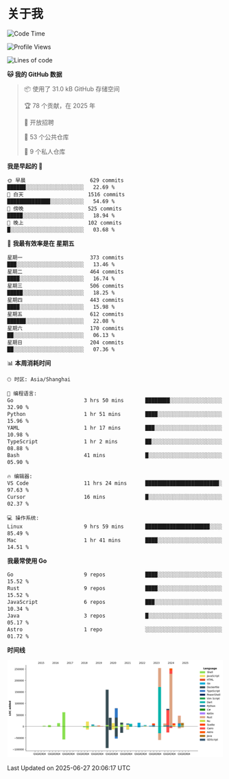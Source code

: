 # 关于我

<!--START_SECTION:waka-->
![Code Time](http://img.shields.io/badge/Code%20Time-3%2C910%20hrs%2025%20mins-blue)

![Profile Views](http://img.shields.io/badge/%E4%B8%AA%E4%BA%BA%E8%B5%84%E6%96%99%E8%A7%82%E7%9C%8B%E6%AC%A1%E6%95%B0-0-blue)

![Lines of code](https://img.shields.io/badge/%E4%BB%8E%E3%80%8CHello%20World%E3%80%8D%E8%B5%B7%E6%88%91%E5%B7%B2%E7%BB%8F%E5%86%99%E4%BA%86-1.2%20million%20%E8%A1%8C%E4%BB%A3%E7%A0%81-blue)

**🐱 我的 GitHub 数据** 

> 📦  使用了 31.0 kB GitHub 存储空间 
 > 
> 🏆 78 个贡献，在 2025 年
 > 
> 💼 开放招聘
 > 
> 📜 53 个公共仓库 
 > 
> 🔑 9 个私人仓库 
 > 
**我是早起的 🐤** 

```text
🌞 早晨                     629 commits         ██████░░░░░░░░░░░░░░░░░░░   22.69 % 
🌆 白天                     1516 commits        ██████████████░░░░░░░░░░░   54.69 % 
🌃 傍晚                     525 commits         █████░░░░░░░░░░░░░░░░░░░░   18.94 % 
🌙 晚上                     102 commits         █░░░░░░░░░░░░░░░░░░░░░░░░   03.68 % 
```
📅 **我最有效率是在 星期五** 

```text
星期一                      373 commits         ███░░░░░░░░░░░░░░░░░░░░░░   13.46 % 
星期二                      464 commits         ████░░░░░░░░░░░░░░░░░░░░░   16.74 % 
星期三                      506 commits         █████░░░░░░░░░░░░░░░░░░░░   18.25 % 
星期四                      443 commits         ████░░░░░░░░░░░░░░░░░░░░░   15.98 % 
星期五                      612 commits         ██████░░░░░░░░░░░░░░░░░░░   22.08 % 
星期六                      170 commits         ██░░░░░░░░░░░░░░░░░░░░░░░   06.13 % 
星期日                      204 commits         ██░░░░░░░░░░░░░░░░░░░░░░░   07.36 % 
```


📊 **本周消耗时间** 

```text
🕑︎ 时区: Asia/Shanghai

💬 编程语言: 
Go                       3 hrs 50 mins       ████████░░░░░░░░░░░░░░░░░   32.90 % 
Python                   1 hr 51 mins        ████░░░░░░░░░░░░░░░░░░░░░   15.96 % 
YAML                     1 hr 17 mins        ███░░░░░░░░░░░░░░░░░░░░░░   10.98 % 
TypeScript               1 hr 2 mins         ██░░░░░░░░░░░░░░░░░░░░░░░   08.88 % 
Bash                     41 mins             █░░░░░░░░░░░░░░░░░░░░░░░░   05.90 % 

🔥 编辑器: 
VS Code                  11 hrs 24 mins      ████████████████████████░   97.63 % 
Cursor                   16 mins             █░░░░░░░░░░░░░░░░░░░░░░░░   02.37 % 

💻 操作系统: 
Linux                    9 hrs 59 mins       █████████████████████░░░░   85.49 % 
Mac                      1 hr 41 mins        ████░░░░░░░░░░░░░░░░░░░░░   14.51 % 
```

**我最常使用 Go** 

```text
Go                       9 repos             ████░░░░░░░░░░░░░░░░░░░░░   15.52 % 
Rust                     9 repos             ████░░░░░░░░░░░░░░░░░░░░░   15.52 % 
JavaScript               6 repos             ███░░░░░░░░░░░░░░░░░░░░░░   10.34 % 
Java                     3 repos             █░░░░░░░░░░░░░░░░░░░░░░░░   05.17 % 
Astro                    1 repo              ░░░░░░░░░░░░░░░░░░░░░░░░░   01.72 % 
```



**时间线**

![Lines of Code chart](https://raw.githubusercontent.com/catusax/catusax/master/assets/bar_graph.png)


 Last Updated on 2025-06-27 20:06:17 UTC
<!--END_SECTION:waka-->
